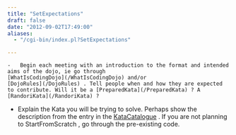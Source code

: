 ```yaml
---
title: "SetExpectations"
draft: false
date: "2012-09-02T17:49:00"
aliases:
  - "/cgi-bin/index.pl?SetExpectations"

---
```

    -   Begin each meeting with an introduction to the format and intended
    aims of the dojo, ie go through
    [WhatIsCodingDojo](/WhatIsCodingDojo) and/or
    [DojoRules](/DojoRules) . Tell people when and how they are expected
    to contribute. Will it be a [PreparedKata](/PreparedKata) ? A
    [RandoriKata](/RandoriKata) ?
-   Explain the Kata you will be trying to solve. Perhaps show the
    description from the entry in the [KataCatalogue](/KataCatalogue) .
    If you are not planning to StartFromScratch , go through the
    pre-existing code.


